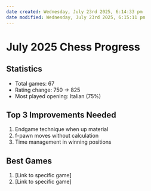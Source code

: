 ```yaml
---
date created: Wednesday, July 23rd 2025, 6:14:33 pm
date modified: Wednesday, July 23rd 2025, 6:15:11 pm
---
```


# July 2025 Chess Progress

## Statistics
- Total games: 67
- Rating change: 750 → 825
- Most played opening: Italian (75%)

## Top 3 Improvements Needed
1. Endgame technique when up material
2. f-pawn moves without calculation
3. Time management in winning positions

## Best Games
1. [Link to specific game]
2. [Link to specific game]